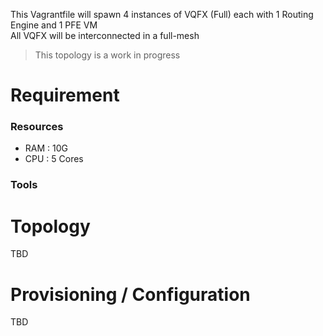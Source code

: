 
This Vagrantfile will spawn 4 instances of VQFX (Full) each with 1 Routing Engine and 1 PFE VM  
All VQFX will be interconnected in a full-mesh

> This topology is a work in progress

# Requirement

### Resources
 - RAM : 10G
 - CPU : 5 Cores

### Tools

# Topology
TBD

# Provisioning / Configuration

TBD
